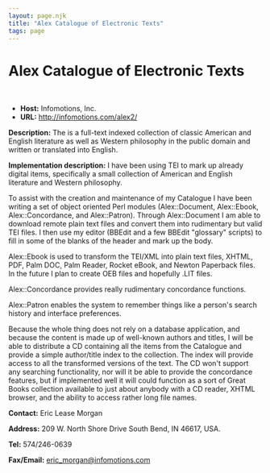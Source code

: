 ```yaml
---
layout: page.njk
title: "Alex Catalogue of Electronic Texts"
tags: page
---
```

# Alex Catalogue of Electronic Texts



 
 


* **Host:** Infomotions, Inc.
* **URL:** <http://infomotions.com/alex2/>


**Description:** The is a full-text indexed collection of classic American and English literature as
 well as Western philosophy in the public domain and written or translated into English.
 
 **Implementation description:** I have been using TEI to mark up already digital items, specifically a small collection
 of American and English literature and Western philosophy.
 
 To assist with the creation and maintenance of my Catalogue I have been writing a
 set of object oriented Perl modules (Alex::Document, Alex::Ebook, Alex::Concordance,
 and Alex::Patron). Through Alex::Document I am able to download remote plain text
 files and convert them into rudimentary but valid TEI files. I then use my editor
 (BBEdit and a few BBEdit "glossary" scripts) to fill in some of the blanks of the
 header and mark up the body.
 
 Alex::Ebook is used to transform the TEI/XML into plain text files, XHTML, PDF, Palm
 DOC, Palm Reader, Rocket eBook, and Newton Paperback files. In the future I plan to
 create OEB files and hopefully .LIT files.
 
 Alex::Concordance provides really rudimentary concordance functions.
 
 Alex::Patron enables the system to remember things like a person's search history
 and interface preferences.
 
 Because the whole thing does not rely on a database application, and because the content
 is made up of well-known authors and titles, I will be able to distribute a CD containing
 all the items from the Catalogue and provide a simple author/title index to the collection.
 The index will provide access to all the transformed versions of the text. The CD
 won't support any searching functionality, nor will it be able to provide the concordance
 features, but if implemented well it will could function as a sort of Great Books
 collection available to just about anybody with a CD reader, XHTML browser, and the
 ability to access rather long file names.
 
 **Contact:** Eric Lease Morgan
 
 **Address:** 209 W. North Shore Drive South Bend, IN 46617, USA.
 
 **Tel:** 574/246-0639
 
 **Fax/Email:** [eric\_morgan@infomotions.com](mailto:eric_morgan@infomotions.com)
 

